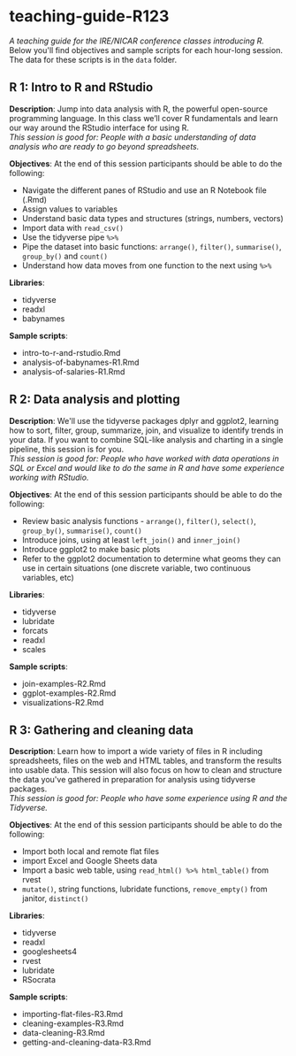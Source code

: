 # teaching-guide-R123
*A teaching guide for the IRE/NICAR conference classes introducing R.*\
Below you'll find objectives and sample scripts for each hour-long session. The data for these scripts is in the `data` folder. 


## R 1: Intro to R and RStudio

**Description**: Jump into data analysis with R, the powerful open-source programming language. In this class we’ll cover R fundamentals and learn our way around the RStudio interface for using R.\
*This session is good for: People with a basic understanding of data analysis who are ready to go beyond spreadsheets.*

**Objectives**: At the end of this session participants should be able to do the following: 
- Navigate the different panes of RStudio and use an R Notebook file (.Rmd)
- Assign values to variables
- Understand basic data types and structures (strings, numbers, vectors)
- Import data with `read_csv()`
- Use the tidyverse pipe `%>%`
- Pipe the dataset into basic functions: `arrange()`, `filter()`, `summarise()`, `group_by()` and `count()`
- Understand how data moves from one function to the next using `%>%`

**Libraries**:
- tidyverse
- readxl
- babynames

**Sample scripts**:
- intro-to-r-and-rstudio.Rmd
- analysis-of-babynames-R1.Rmd
- analysis-of-salaries-R1.Rmd


## R 2: Data analysis and plotting

**Description**: We'll use the tidyverse packages dplyr and ggplot2, learning how to sort, filter, group, summarize, join, and visualize to identify trends in your data. If you want to combine SQL-like analysis and charting in a single pipeline, this session is for you.\
*This session is good for: People who have worked with data operations in SQL or Excel and would like to do the same in R and have some experience working with RStudio.*

**Objectives**: At the end of this session participants should be able to do the following:
- Review basic analysis functions - `arrange()`, `filter()`, `select()`, `group_by()`, `summarise()`, `count()`
- Introduce joins, using at least `left_join()` and `inner_join()`
- Introduce ggplot2 to make basic plots
- Refer to the ggplot2 documentation to determine what geoms they can use in certain situations (one discrete variable, two continuous variables, etc)

**Libraries**:
- tidyverse
- lubridate
- forcats
- readxl
- scales

**Sample scripts**:
- join-examples-R2.Rmd
- ggplot-examples-R2.Rmd
- visualizations-R2.Rmd


## R 3: Gathering and cleaning data

**Description**: Learn how to import a wide variety of files in R including spreadsheets,  files on the web and HTML tables, and transform the results into usable data. This session will also focus on how to clean and structure the data you've gathered in preparation for analysis using tidyverse packages.\
*This session is good for: People who have some experience using R and the Tidyverse.*

**Objectives**: At the end of this session participants should be able to do the following:
- Import both local and remote flat files
- import Excel and Google Sheets data
- Import a basic web table, using `read_html() %>% html_table()` from rvest
- `mutate()`, string functions, lubridate functions, `remove_empty()` from janitor, `distinct()`


**Libraries**:
- tidyverse
- readxl
- googlesheets4
- rvest
- lubridate
- RSocrata

**Sample scripts**:
- importing-flat-files-R3.Rmd
- cleaning-examples-R3.Rmd
- data-cleaning-R3.Rmd
- getting-and-cleaning-data-R3.Rmd
 
